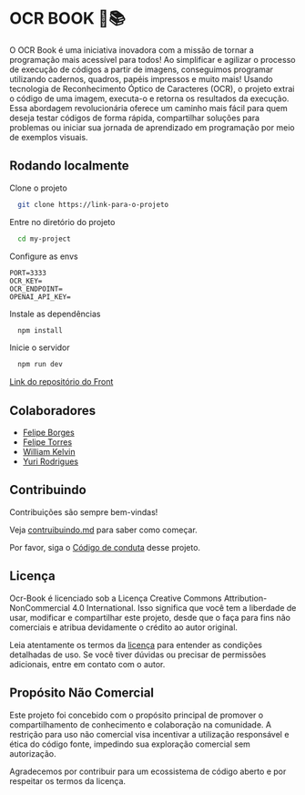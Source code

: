# OCR BOOK 🤖📚

O OCR Book é uma iniciativa inovadora com a missão de tornar a programação mais acessível para todos! Ao simplificar e agilizar o processo de execução de códigos a partir de imagens, conseguimos programar utilizando cadernos, quadros, papéis impressos e muito mais! Usando tecnologia de Reconhecimento Óptico de Caracteres (OCR), o projeto extrai o código de uma imagem, executa-o e retorna os resultados da execução. Essa abordagem revolucionária oferece um caminho mais fácil para quem deseja testar códigos de forma rápida, compartilhar soluções para problemas ou iniciar sua jornada de aprendizado em programação por meio de exemplos visuais.

## Rodando localmente

Clone o projeto

```bash
  git clone https://link-para-o-projeto
```

Entre no diretório do projeto

```bash
  cd my-project

```

Configure as envs

```
PORT=3333
OCR_KEY=
OCR_ENDPOINT=
OPENAI_API_KEY=
```

Instale as dependências

```bash
  npm install
```

Inicie o servidor

```bash
  npm run dev
```
[Link do repositório do Front](https://github.com/Fe-Torres/ocr-book-front/tree/main)

## Colaboradores

- [Felipe Borges](https://github.com/felipejsborges)
- [Felipe Torres](https://github.com/Fe-Torres/)
- [William Kelvin](https://github.com/WilliamKSilva/)
- [Yuri Rodrigues](https://github.com/yrcunha)

## Contribuindo

Contribuições são sempre bem-vindas!

Veja [contruibuindo.md](docs/Contribuindo.md) para saber como começar.

Por favor, siga o [Código de conduta](docs/CódigoDeConduta.md) desse projeto.

## Licença

Ocr-Book é licenciado sob a Licença Creative Commons Attribution-NonCommercial 4.0 International. Isso significa que você tem a liberdade de usar, modificar e compartilhar este projeto, desde que o faça para fins não comerciais e atribua devidamente o crédito ao autor original.

Leia atentamente os termos da [licença](https://creativecommons.org/licenses/by-nc/4.0/legalcode.en) para entender as condições detalhadas de uso. Se você tiver dúvidas ou precisar de permissões adicionais, entre em contato com o autor.

## Propósito Não Comercial

Este projeto foi concebido com o propósito principal de promover o compartilhamento de conhecimento e colaboração na comunidade. A restrição para uso não comercial visa incentivar a utilização responsável e ética do código fonte, impedindo sua exploração comercial sem autorização.

Agradecemos por contribuir para um ecossistema de código aberto e por respeitar os termos da licença.
